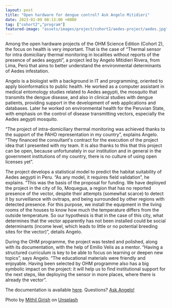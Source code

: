 ```yaml
---
layout: post
title: "Open hardware for dengue control? Ask Angelo Mitidieri"
date: 2023-01-09 08:13:00 +0000
tag: ["cohort2","program"]
featured-image: "assets/images/project/cohort2/aedes-project/aedes.jpg"
---
```





Among the open hardware projects of the OHM Science Edition (Cohort 2), the focus on health is very important. That is the case of “Thermal sensor for intra domiciliary thermal monitoring in localities without reports of the presence of aedes aegypti”, a project led by Angelo Mitidieri Rivera, from Lima, Perú that aims to better understand the environmental determinants of Aedes infestation.

Angelo is a biologist with a background in IT and programming, oriented to apply bioinformatics to public health. He worked as a computer assistant in medical entomology studies related to Aedes aegypti, the mosquito that transmits the dengue disease, and also in clinical studies with dengue patients, providing support in the development of web applications and databases. Later he worked on environmental health for the Peruvian State,  with emphasis on the control of disease transmitting vectors, especially the Aedes aegypti mosquito.

“The project of intra-domiciliary thermal monitoring was achieved thanks to the support of the PAHO representation in my country”, explains Angelo. “They financed the consultant's contract for the execution of the project idea that I presented with my team. It is also thanks to this that this project can be open, because unfortunately in our institution and in general in the government institutions of my country, there is no culture of using open licenses yet”.

The project develops a statistical model to predict the habitat suitability of Aedes aegypti in Peru. “As any model, it requires field validation”, he explains. “This was the basis of the proposal for funding. We have deployed the project in the city of Ilo, Moquegua, a region that has no reported presence of the vector, despite their attempts (somewhat scarce) to detect it by surveillance with ovitraps, and being surrounded by other regions with detected presence. For this purpose, we install the equipment in the living rooms of the houses to know how much the temperature differs from the outside temperature. So our hypothesis is that in the case of this city, what determines that the vector apparently has not been installed could be social determinants (income level, which leads to little or no potential breeding sites for the vector)”, details Angelo.

During the OHM programme, the project was tested and polished, along with its documentation, with the help of Emilio Velis as a mentor. “Having a structured curriculum is key to be able to focus on learning or deepen new topics”, says Angelo. “The educational materials were friendly and enjoyable. Having been selected by OHM programme also has a big symbolic impact on the project: it will help us to find institutional support for the next steps, like deploying the sensor in more places, where there is already the vector”. 

The documentation is available [here](https://github.com/amrcode1/thermal_aedes/). 
Questions? [Ask Angelo!](mailto:amrcode1@gmail.com)






















Photo by <a href="https://unsplash.com/@mithilgirish?utm_source=unsplash&utm_medium=referral&utm_content=creditCopyText">Mithil Girish</a> on <a href="https://unsplash.com/photos/2t1Njnv0Xvg?utm_source=unsplash&utm_medium=referral&utm_content=creditCopyText">Unsplash</a>
  